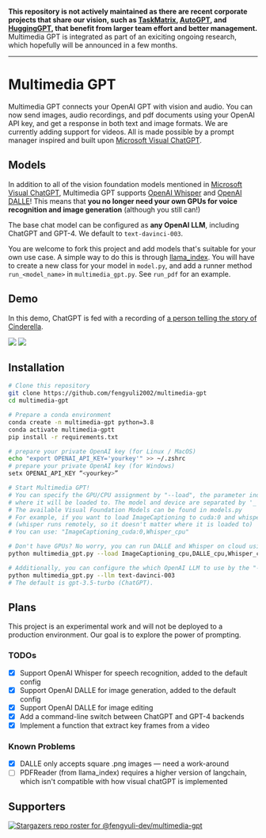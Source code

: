 **This repository is not actively maintained as there are recent corporate projects that share our vision, such as [TaskMatrix](https://github.com/microsoft/TaskMatrix), [AutoGPT](https://github.com/Significant-Gravitas/Auto-GPT), and [HuggingGPT](https://github.com/microsoft/JARVIS), that benefit from larger team effort and better management.** Multimedia GPT is integrated as part of an exiciting ongoing research, which hopefully will be announced in a few months.

-------

# Multimedia GPT

Multimedia GPT connects your OpenAI GPT with vision and audio. You can now send images, audio recordings, and pdf documents using your OpenAI API key, and get a response in both text and image formats. We are currently adding support for videos. All is made possible by a prompt manager inspired and built upon [Microsoft Visual ChatGPT](https://github.com/microsoft/visual-chatgpt).

<!-- ## Support Us
This project is under active development, and more features will be added soon. **Please consider :star: star us** or follow the [author](https://github.com/fengyuli-dev) if this idea is interesting to you. We thank all our [supporters](#supporters)! -->

## Models
In addition to all of the vision foundation models mentioned in [Microsoft Visual ChatGPT](https://github.com/microsoft/visual-chatgpt), Multimedia GPT supports [OpenAI Whisper](https://openai.com/research/whisper) and [OpenAI DALLE](https://openai.com/blog/dall-e-api-now-available-in-public-beta)! This means that **you no longer need your own GPUs for voice recognition and image generation** (although you still can!)

The base chat model can be configured as **any OpenAI LLM**, including ChatGPT and GPT-4. We default to `text-davinci-003`.

You are welcome to fork this project and add models that's suitable for your own use case. A simple way to do this is through [llama_index](https://github.com/jerryjliu/llama_index). You will have to create a new class for your model in `model.py`, and add a runner method `run_<model_name>` in `multimedia_gpt.py`. See `run_pdf` for an example.

## Demo 
In this demo, ChatGPT is fed with a recording of [a person telling the story of Cinderella](public/cinderella.mp3).

![](./public/demo-1.png)
![](./public/demo-2.jpg)


## Installation

```bash
# Clone this repository
git clone https://github.com/fengyuli2002/multimedia-gpt
cd multimedia-gpt

# Prepare a conda environment
conda create -n multimedia-gpt python=3.8
conda activate multimedia-gptt
pip install -r requirements.txt

# prepare your private OpenAI key (for Linux / MacOS)
echo "export OPENAI_API_KEY='yourkey'" >> ~/.zshrc
# prepare your private OpenAI key (for Windows)
setx OPENAI_API_KEY “<yourkey>”

# Start Multimedia GPT!
# You can specify the GPU/CPU assignment by "--load", the parameter indicates which foundation models to use and 
# where it will be loaded to. The model and device are separated by '_', different models are separated by ','.
# The available Visual Foundation Models can be found in models.py
# For example, if you want to load ImageCaptioning to cuda:0 and whisper to cpu 
# (whisper runs remotely, so it doesn't matter where it is loaded to)
# You can use: "ImageCaptioning_cuda:0,Whisper_cpu"

# Don't have GPUs? No worry, you can run DALLE and Whisper on cloud using your API key!
python multimedia_gpt.py --load ImageCaptioning_cpu,DALLE_cpu,Whisper_cpu       

# Additionally, you can configure the which OpenAI LLM to use by the "--llm" tag, such as 
python multimedia_gpt.py --llm text-davinci-003  
# The default is gpt-3.5-turbo (ChatGPT).  
```

## Plans
This project is an experimental work and will not be deployed to a production environment. Our goal is to explore the power of prompting. 
### TODOs
- [x] Support OpenAI Whisper for speech recognition, added to the default config
- [x] Support OpenAI DALLE for image generation, added to the default config
- [x] Support OpenAI DALLE for image editing
- [x] Add a command-line switch between ChatGPT and GPT-4 backends
- [x] Implement a function that extract key frames from a video
  
### Known Problems
- [x] DALLE only accepts square .png images — need a work-around
- [ ] PDFReader (from llama_index) requires a higher version of langchain, which isn't compatible with how visual chatGPT is implemented

## Supporters
[![Stargazers repo roster for @fengyuli-dev/multimedia-gpt](https://reporoster.com/stars/dark/fengyuli-dev/multimedia-gpt)](https://github.com/fengyuli-dev/multimedia-gpt/stargazers)
